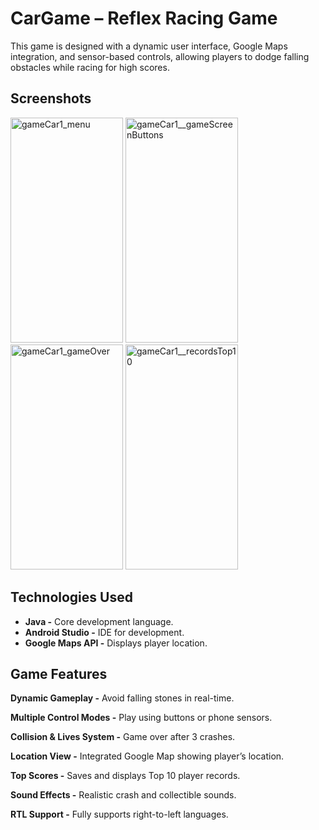 # CarGame – Reflex Racing Game
This game is designed with a dynamic user interface, Google Maps integration, and sensor-based controls, allowing players to dodge falling obstacles while racing for high scores.

## Screenshots

<img src="https://github.com/user-attachments/assets/ad2cd115-ef18-4ed8-82b9-9b29fbb0297c" alt="gameCar1_menu" width="180" height="360">   
<img src="https://github.com/user-attachments/assets/1ec4c021-6e10-40c9-b2dd-795b1459bae7" alt="gameCar1__gameScreenButtons" width="180" height="360"> 
<img src="https://github.com/user-attachments/assets/d3e0f874-d3a8-44a1-b464-3902fd23176f" alt="gameCar1_gameOver" width="180" height="360"> 
<img src="https://github.com/user-attachments/assets/7fdf8757-355e-4abf-907d-c82a19331bb2" alt="gameCar1__recordsTop10" width="180" height="360"> 

## Technologies Used
- **Java -** Core development language.
- **Android Studio -** IDE for development.
- **Google Maps API -** Displays player location.

## Game Features
**Dynamic Gameplay -** Avoid falling stones in real-time.

**Multiple Control Modes -** Play using buttons or phone sensors.

**Collision & Lives System -** Game over after 3 crashes.

**Location View -** Integrated Google Map showing player’s location.

**Top Scores -** Saves and displays Top 10 player records.

**Sound Effects -** Realistic crash and collectible sounds.

**RTL Support -** Fully supports right-to-left languages.






